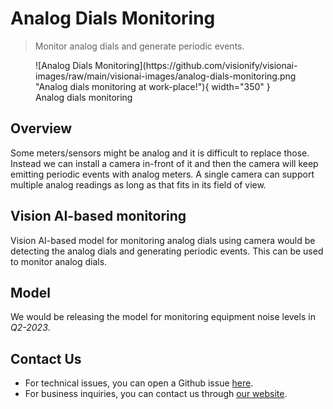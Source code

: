 # **Analog Dials Monitoring** 

> Monitor analog dials and generate periodic events.

<figure markdown>
  ![Analog Dials Monitoring](https://github.com/visionify/visionai-images/raw/main/visionai-images/analog-dials-monitoring.png "Analog dials monitoring at work-place!"){ width="350" }
  <figcaption>Analog dials monitoring</figcaption>
</figure>

## Overview

Some meters/sensors might be analog and it is difficult to replace those.
Instead we can install a camera in-front of it and then the camera will keep emitting periodic events with analog meters. A single camera can support multiple analog readings as long as that fits in its field of view.           

## Vision AI-based monitoring 

Vision AI-based model for monitoring analog dials using camera would be detecting the analog dials and generating periodic events. This can be used to monitor analog dials.


## Model
We would be releasing the model for monitoring equipment noise levels in *Q2-2023*.


## Contact Us

- For technical issues, you can open a Github issue [here](https://github.com/visionify/visionai).
- For business inquiries, you can contact us through [our website](https://visionify.ai/contact).





